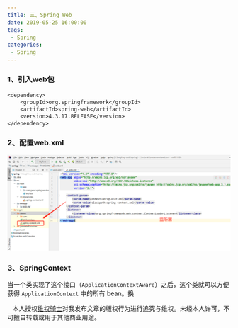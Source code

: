 ```yaml
---
title: 三、Spring Web
date: 2019-05-25 16:00:00
tags:
 - Spring
categories:
 - Spring
---
```




### **1、引入web包**<br/>

```
<dependency>
    <groupId>org.springframework</groupId>
    <artifactId>spring-web</artifactId>
    <version>4.3.17.RELEASE</version>
</dependency>
```

### **2、配置web.xml**<br/>
![logo](./3.jpg)  







### 3、SpringContext

当一个类实现了这个接口（`ApplicationContextAware`）之后，这个类就可以方便获得 `ApplicationContext` 中的所有 bean。换

















&nbsp;&nbsp; 本人授权[维权骑士](http://rightknights.com)对我发布文章的版权行为进行追究与维权。未经本人许可，不可擅自转载或用于其他商业用途。


